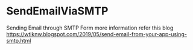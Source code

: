 # SendEmailViaSMTP
Sending Email through SMTP
Form more information refer this blog https://wtiknw.blogspot.com/2019/05/send-email-from-your-app-using-smtp.html
